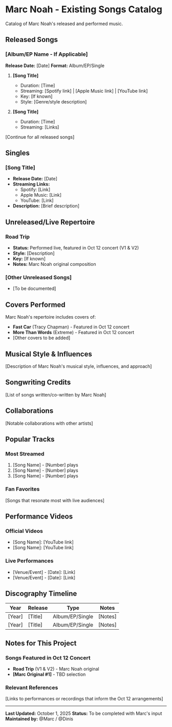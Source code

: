 # Marc Noah - Existing Songs Catalog

Catalog of Marc Noah's released and performed music.

## Released Songs

### [Album/EP Name - If Applicable]
**Release Date:** [Date]
**Format:** Album/EP/Single

1. **[Song Title]**
   - Duration: [Time]
   - Streaming: [Spotify link] | [Apple Music link] | [YouTube link]
   - Key: [If known]
   - Style: [Genre/style description]

2. **[Song Title]**
   - Duration: [Time]
   - Streaming: [Links]

[Continue for all released songs]

## Singles

### [Song Title]
- **Release Date:** [Date]
- **Streaming Links:**
  - Spotify: [Link]
  - Apple Music: [Link]
  - YouTube: [Link]
- **Description:** [Brief description]

## Unreleased/Live Repertoire

### Road Trip
- **Status:** Performed live, featured in Oct 12 concert (V1 & V2)
- **Style:** [Description]
- **Key:** [If known]
- **Notes:** Marc Noah original composition

### [Other Unreleased Songs]
- [To be documented]

## Covers Performed

Marc Noah's repertoire includes covers of:
- **Fast Car** (Tracy Chapman) - Featured in Oct 12 concert
- **More Than Words** (Extreme) - Featured in Oct 12 concert
- [Other covers to be added]

## Musical Style & Influences

[Description of Marc Noah's musical style, influences, and approach]

## Songwriting Credits

[List of songs written/co-written by Marc Noah]

## Collaborations

[Notable collaborations with other artists]

## Popular Tracks

### Most Streamed
1. [Song Name] - [Number] plays
2. [Song Name] - [Number] plays
3. [Song Name] - [Number] plays

### Fan Favorites
[Songs that resonate most with live audiences]

## Performance Videos

### Official Videos
- [Song Name]: [YouTube link]
- [Song Name]: [YouTube link]

### Live Performances
- [Venue/Event] - [Date]: [Link]
- [Venue/Event] - [Date]: [Link]

## Discography Timeline

| Year | Release | Type | Notes |
|------|---------|------|-------|
| [Year] | [Title] | Album/EP/Single | [Notes] |
| [Year] | [Title] | Album/EP/Single | [Notes] |

## Notes for This Project

### Songs Featured in Oct 12 Concert
- **Road Trip** (V1 & V2) - Marc Noah original
- **[Marc Original #1]** - TBD selection

### Relevant References
[Links to performances or recordings that inform the Oct 12 arrangements]

---

**Last Updated:** October 1, 2025
**Status:** To be completed with Marc's input
**Maintained by:** @Marc / @Dinis
